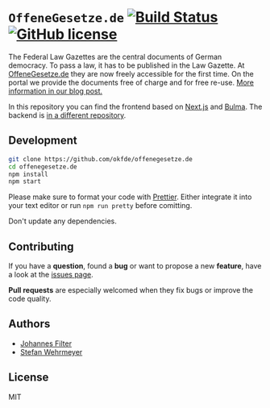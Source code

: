 # `OffeneGesetze.de` [![Build Status](https://travis-ci.com/okfde/offenegesetze.de.svg?branch=master)](https://travis-ci.com/okfde/offenegesetze.de) [![GitHub license](https://img.shields.io/github/license/okfde/offenegesetze.de.svg)](https://github.com/okfde/offenegesetze.de/blob/master/LICENSE)

The Federal Law Gazettes are the central documents of German democracy. To pass a law, it has to be published in the Law Gazette. At [OffeneGesetze.de](https://offenegesetze.de/) they are now freely accessible for the first time. On the portal we provide the documents free of charge and for free re-use. [More information in our blog post.](https://okfn.de/blog/2018/12/opening-laws-in-germany/)

In this repository you can find the frontend based on [Next.js](https://github.com/zeit/next.js/) and [Bulma](https://github.com/jgthms/bulma). The backend is [in a different repository](https://github.com/okfde/api.offenegesetze.de).

## Development

```bash
git clone https://github.com/okfde/offenegesetze.de
cd offenegesetze.de
npm install
npm start
```

Please make sure to format your code with [Prettier](https://prettier.io/). Either integrate it into your text editor or run `npm run pretty` before comitting.

Don't update any dependencies.

## Contributing

If you have a **question**, found a **bug** or want to propose a new **feature**, have a look at the [issues page](https://github.com/okfde/offenegesetze.de/issues).

**Pull requests** are especially welcomed when they fix bugs or improve the code quality.

## Authors

- [Johannes Filter](https://github.com/jfilter)
- [Stefan Wehrmeyer](https://github.com/stefanw)

## License

MIT
